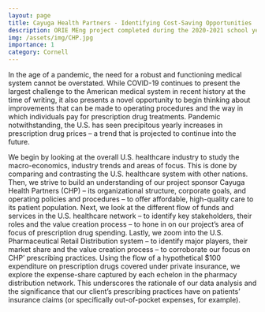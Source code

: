 ```yaml
---
layout: page
title: Cayuga Health Partners - Identifying Cost-Saving Opportunities
description: ORIE MEng project completed during the 2020-2021 school year. 
img: /assets/img/CHP.jpg
importance: 1
category: Cornell
---
```


In the age of a pandemic, the need for a robust and functioning medical system cannot be  overstated. While COVID-19 continues to present the largest challenge to the American medical  system in recent history at the time of writing, it also presents a novel opportunity to begin thinking  about improvements that can be made to operating procedures and the way in which individuals  pay for prescription drug treatments. Pandemic notwithstanding, the U.S. has seen precipitous 
yearly increases in prescription drug prices – a trend that is projected to continue into the future. 


We begin by looking at the overall U.S. healthcare industry to study the macro-economics,  industry trends and areas of focus. This is done by comparing and contrasting the U.S. healthcare  system with other nations. Then, we strive to build an understanding of our project sponsor  Cayuga Health Partners (CHP) – its organizational structure, corporate goals, and operating  policies and procedures – to offer affordable, high-quality care to its patient population. Next, we  look at the different flow of funds and services in the U.S. healthcare network – to identify key  stakeholders, their roles and the value creation process – to hone in on our project’s area of focus  of prescription drug spending. Lastly, we zoom into the U.S. Pharmaceutical Retail Distribution  system – to identify major players, their market share and the value creation process – to  corroborate our focus on CHP’ prescribing practices. Using the flow of a hypothetical $100  expenditure on prescription drugs covered under private insurance, we explore the expense-share  captured by each echelon in the pharmacy distribution network. This underscores the rationale of  our data analysis and the significance that our client’s prescribing practices have on patients’ insurance claims (or specifically out-of-pocket expenses, for example).
